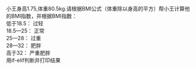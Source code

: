 小王身高1.75,体重80.5kg.请根据BMI公式（体重除以身高的平方）帮小王计算他的BMI指数，并根据BMI指数：   
低于18.5： 过轻    
18.5—25： 正常   
25—28：   过重   
28—32：   肥胖   
高于32：   严重肥胖   
用if-elif判断并打印结果   
